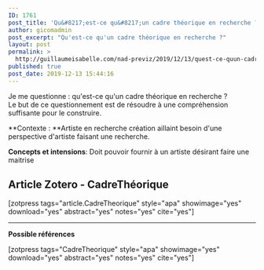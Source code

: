 ```yaml
---
ID: 1761
post_title: 'Qu&#8217;est-ce qu&#8217;un cadre théorique en recherche ?'
author: gicomadmin
post_excerpt: "Qu'est-ce qu'un cadre théorique en recherche ?"
layout: post
permalink: >
  http://guillaumeisabelle.com/nad-previz/2019/12/13/quest-ce-quun-cadre-theorique-en-recherche/
published: true
post_date: 2019-12-13 15:44:16
---
```

<!-- wp:paragraph -->



Je me questionne : qu'est-ce qu'un cadre théorique en recherche ?  
Le but de ce questionnement est de résoudre à une compréhension suffisante pour le construire.

**Contexte : **Artiste en recherche création aillaint besoin d'une perspective d'artiste faisant une recherche.

**Concepts et intensions**: Doit pouvoir fournir à un artiste désirant faire une maitrise

<!-- /wp:paragraph -->

<!-- wp:heading -->

## Article Zotero - CadreThéorique

<!-- /wp:heading -->

<!-- wp:more -->

<!--more-->

<!-- /wp:more -->



<!-- wp:shortcode --> [zotpress tags="article.CadreTheorique" style="apa" showimage="yes" download="yes" abstract="yes" notes="yes" cite="yes"] 

<!-- /wp:shortcode -->

<!-- wp:separator -->

<hr class="wp-block-separator" />

<!-- /wp:separator -->

<!-- wp:paragraph -->

**Possible références**

<!-- /wp:paragraph -->



<!-- wp:shortcode --> [zotpress tags="CadreTheorique" style="apa" showimage="yes" download="yes" abstract="yes" notes="yes" cite="yes"] 

<!-- /wp:shortcode -->